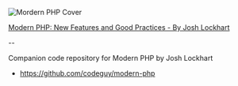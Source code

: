 ![Mordern PHP Cover](http://akamaicovers.oreilly.com/images/0636920033868/lrg.jpg)

[Modern PHP: New Features and Good Practices - By Josh Lockhart](http://shop.oreilly.com/product/0636920033868.do)

--

Companion code repository for Modern PHP by Josh Lockhart
- https://github.com/codeguy/modern-php

